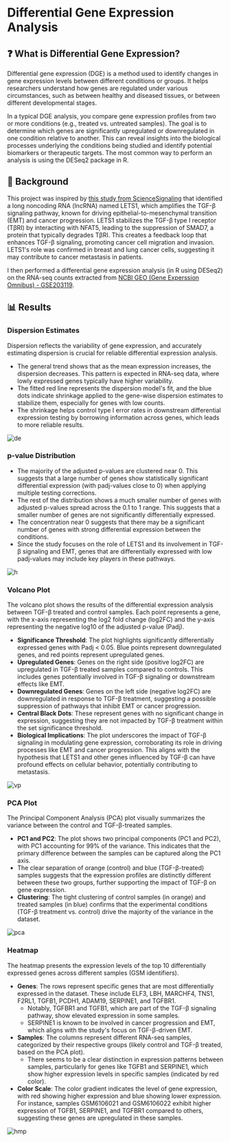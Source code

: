 # Differential Gene Expression Analysis
## ❓ What is Differential Gene Expression?
Differential gene expression (DGE) is a method used to identify changes in gene expression levels between different conditions or groups. It helps researchers understand how genes are regulated under various circumstances, such as between healthy and diseased tissues, or between different developmental stages.

In a typical DGE analysis, you compare gene expression profiles from two or more conditions (e.g., treated vs. untreated samples). The goal is to determine which genes are significantly upregulated or downregulated in one condition relative to another. This can reveal insights into the biological processes underlying the conditions being studied and identify potential biomarkers or therapeutic targets. The most common way to perform an analysis is using the DESeq2 package in R.

## 📝 Background
This project was inspired by [this study from ScienceSignaling](https://www.science.org/doi/10.1126/scisignal.adf1947#sec-4) that identified a long noncoding RNA (lncRNA) named LETS1, which amplifies the TGF-β signaling pathway, known for driving epithelial-to-mesenchymal transition (EMT) and cancer progression. LETS1 stabilizes the TGF-β type I receptor (TβRI) by interacting with NFAT5, leading to the suppression of SMAD7, a protein that typically degrades TβRI. This creates a feedback loop that enhances TGF-β signaling, promoting cancer cell migration and invasion. LETS1's role was confirmed in breast and lung cancer cells, suggesting it may contribute to cancer metastasis in patients.

I then performed a differential gene expression analysis (in R using DESeq2) on the RNA-seq counts extracted from [NCBI GEO (Gene Experssion Omnibus) - GSE203119](https://www.ncbi.nlm.nih.gov/geo/query/acc.cgi?acc=GSE203119). 

## 📊 Results
### Dispersion Estimates
Dispersion reflects the variability of gene expression, and accurately estimating dispersion is crucial for reliable differential expression analysis.

- The general trend shows that as the mean expression increases, the dispersion decreases. This pattern is expected in RNA-seq data, where lowly expressed genes typically have higher variability.
- The fitted red line represents the dispersion model's fit, and the blue dots indicate shrinkage applied to the gene-wise dispersion estimates to stabilize them, especially for genes with low counts.
- The shrinkage helps control type I error rates in downstream differential expression testing by borrowing information across genes, which leads to more reliable results.


![de](https://github.com/ndomah001/Differential-Gene-Expression-Analysis/blob/main/Dispersion%20Estimates.png)

### p-value Distribution
- The majority of the adjusted p-values are clustered near 0. This suggests that a large number of genes show statistically significant differential expression (with padj-values close to 0) when applying multiple testing corrections.
- The rest of the distribution shows a much smaller number of genes with adjusted p-values spread across the 0.1 to 1 range. This suggests that a smaller number of genes are not significantly differentially expressed.
- The concentration near 0 suggests that there may be a significant number of genes with strong differential expression between the conditions.
- Since the study focuses on the role of LETS1 and its involvement in TGF-β signaling and EMT, genes that are differentially expressed with low padj-values may include key players in these pathways.


![h](https://github.com/ndomah001/Differential-Gene-Expression-Analysis/blob/main/p-value%20Histogram.png)

### Volcano Plot
The volcano plot shows the results of the differential expression analysis between TGF-β treated and control samples. Each point represents a gene, with the x-axis representing the log2 fold change (log2FC) and the y-axis representing the negative log10 of the adjusted p-value (Padj).
- **Significance Threshold**: The plot highlights significantly differentially expressed genes with Padj < 0.05. Blue points represent downregulated genes, and red points represent upregulated genes.
- **Upregulated Genes**: Genes on the right side (positive log2FC) are upregulated in TGF-β treated samples compared to controls. This includes genes potentially involved in TGF-β signaling or downstream effects like EMT.
- **Downregulated Genes**: Genes on the left side (negative log2FC) are downregulated in response to TGF-β treatment, suggesting a possible suppression of pathways that inhibit EMT or cancer progression.
- **Central Black Dots**: These represent genes with no significant change in expression, suggesting they are not impacted by TGF-β treatment within the set significance threshold.
- **Biological Implications**: The plot underscores the impact of TGF-β signaling in modulating gene expression, corroborating its role in driving processes like EMT and cancer progression. This aligns with the hypothesis that LETS1 and other genes influenced by TGF-β can have profound effects on cellular behavior, potentially contributing to metastasis.


![vp](https://github.com/ndomah001/Differential-Gene-Expression-Analysis/blob/main/Volcano%20Plot.png)

### PCA Plot
The Principal Component Analysis (PCA) plot visually summarizes the variance between the control and TGF-β-treated samples.
- **PC1 and PC2**: The plot shows two principal components (PC1 and PC2), with PC1 accounting for 99% of the variance. This indicates that the primary difference between the samples can be captured along the PC1 axis.
- The clear separation of orange (control) and blue (TGF-β-treated) samples suggests that the expression profiles are distinctly different between these two groups, further supporting the impact of TGF-β on gene expression.
- **Clustering**: The tight clustering of control samples (in orange) and treated samples (in blue) confirms that the experimental conditions (TGF-β treatment vs. control) drive the majority of the variance in the dataset.


![pca](https://github.com/ndomah001/Differential-Gene-Expression-Analysis/blob/main/PCA%20Plot.png)

### Heatmap
The heatmap presents the expression levels of the top 10 differentially expressed genes across different samples (GSM identifiers).
- **Genes**: The rows represent specific genes that are most differentially expressed in the dataset. These include ELF3, LBH, MARCHF4, TNS1, F2RL1, TGFB1, PCDH1, ADAM19, SERPINE1, and TGFBR1.
  - Notably, TGFBR1 and TGFB1, which are part of the TGF-β signaling pathway, show elevated expression in some samples.
  - SERPINE1 is known to be involved in cancer progression and EMT, which aligns with the study's focus on TGF-β-driven EMT.
- **Samples**: The columns represent different RNA-seq samples, categorized by their respective groups (likely control and TGF-β treated, based on the PCA plot).
  - There seems to be a clear distinction in expression patterns between samples, particularly for genes like TGFB1 and SERPINE1, which show higher expression levels in specific samples (indicated by red color).
- **Color Scale**: The color gradient indicates the level of gene expression, with red showing higher expression and blue showing lower expression. For instance, samples GSM6106021 and GSM6106022 exhibit higher expression of TGFB1, SERPINE1, and TGFBR1 compared to others, suggesting these genes are upregulated in these samples.


![hmp](https://github.com/ndomah001/Differential-Gene-Expression-Analysis/blob/main/Heatmap%20(top%2010%20genes).png)
